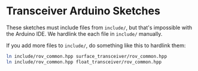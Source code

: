 # Transceiver Arduino Sketches

These sketches must include files from `include/`, but that's impossible with the Arduino IDE. We hardlink the each file in `include/` manually.

If you add more files to `include/`, do something like this to hardlink them:

```bash
ln include/rov_common.hpp surface_transceiver/rov_common.hpp
ln include/rov_common.hpp float_transceiver/rov_common.hpp
```